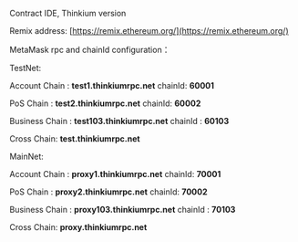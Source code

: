 Contract IDE, Thinkium version



Remix address: [https://remix.ethereum.org/](https://remix.ethereum.org/)



MetaMask rpc and chainId configuration：



TestNet:

Account Chain : **test1.thinkiumrpc.net**  chainId: **60001**

PoS Chain : **test2.thinkiumrpc.net**  chainId: **60002**

Business Chain : **test103.thinkiumrpc.net** chainId : **60103**

Cross Chain: **test.thinkiumrpc.net**



MainNet:

Account Chain : **proxy1.thinkiumrpc.net**  chainId: **70001**

PoS Chain : **proxy2.thinkiumrpc.net**  chainId: **70002**

Business Chain : **proxy103.thinkiumrpc.net** chainId : **70103**

Cross Chain: **proxy.thinkiumrpc.net** 





